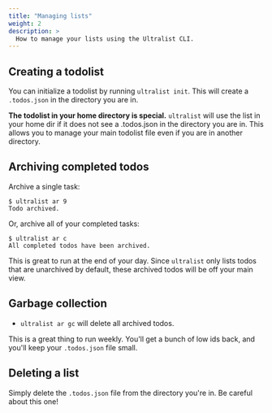 ```yaml
---
title: "Managing lists"
weight: 2
description: >
  How to manage your lists using the Ultralist CLI.
---
```


## Creating a todolist

You can initialize a todolist by running `ultralist init`. This will create a `.todos.json` in the directory you are in.

**The todolist in your home directory is special.** `ultralist` will use the list in your home dir if it does not see a .todos.json in the directory you are in. This allows you to manage your main todolist file even if you are in another directory.

## Archiving completed todos

Archive a single task:

```
$ ultralist ar 9
Todo archived.
```

Or, archive all of your completed tasks:

```
$ ultralist ar c
All completed todos have been archived.
```
This is great to run at the end of your day.  Since `ultralist` only lists todos that are unarchived by default, these archived todos will be off your main view.

## Garbage collection

* `ultralist ar gc` will delete all archived todos.

This is a great thing to run weekly.  You'll get a bunch of low ids back, and you'll keep your `.todos.json` file small.

## Deleting a list

Simply delete the `.todos.json` file from the directory you're in.  Be careful about this one!
